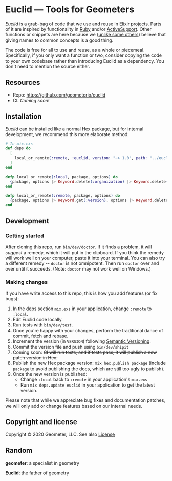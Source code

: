 # Euclid — Tools for Geometers

_Euclid_ is a grab-bag of code that we use and reuse in Elixir projects. Parts of it are inspired by functionality
in [Ruby](https://www.ruby-lang.org/en/) and/or
[ActiveSupport](https://guides.rubyonrails.org/active_support_core_extensions.html). Other functions or snippets
are here because we ([unlike some others](https://groups.google.com/g/elixir-lang-core/c/6MKPhY451Ng)) believe that
giving names to common concepts is a good thing.

The code is free for all to use and reuse, as a whole or piecemeal.  Specifically, if you only want a function or
two, consider copying the code to your own codebase rather than introducing Euclid as a dependency.  You don't need
to mention the source either.

## Resources

* Repo:    https://github.com/geometerio/euclid
* CI:      _Coming soon!_

## Installation

_Euclid_ can be installed like a normal Hex package, but for internal development, we recommend this more elaborate
method:

```elixir
# In mix.exs
def deps do
  [
    local_or_remote(:remote, :euclid, version: "~> 1.0", path: "../euclid")
  ]
end

defp local_or_remote(:local, package, options) do
  {package, options |> Keyword.delete(:organization) |> Keyword.delete(:version)}
end

defp local_or_remote(:remote, package, options) do
  {package, options |> Keyword.get(:version), options |> Keyword.delete(:path) |> Keyword.delete(:version)}
end
```

## Development

### Getting started

After cloning this repo, run `bin/dev/doctor`. If it finds a problem, it will *suggest* a remedy,
which it will put in the clipboard. If you think the remedy will work well on your computer, paste it into
your terminal. You can also try a different remedy -- `doctor` is not omnipotent. Then run `doctor` over 
and over until it succeeds. (Note: `doctor` may not work well on Windows.)

### Making changes

If you have write access to this repo, this is how you add features (or fix bugs):

1. In the deps section `mix.exs` in your application, change `:remote` to `:local`.
1. Edit Euclid code locally.
1. Run tests with `bin/dev/test`.
1. Once you're happy with your changes, perform the traditional dance of commit, fetch and rebase.
1. Increment the version (in `VERSION`) following [Semantic Versioning](https://semver.org/).
1. Commit the version file and push using `bin/dev/shipit`
1. Coming soon: ~~CI will run tests, and if tests pass, it will publish a new patch version in Hex.~~
1. Publish the new Hex package version: `mix hex.publish package` (include `package` to avoid publishing the docs,
    which are still too ugly to publish).
1. Once the new version is published:
    * Change `:local` back to `:remote` in your application's `mix.exs` 
    * Run `mix deps.update euclid` in your application to get the latest version.

Please note that while we appreciate bug fixes and documentation patches, we will only add or change features based
on our internal needs.

## Copyright and license

Copyright © 2020 Geometer, LLC.  See also [License](LICENSE.md)

## Random

**geometer**: a specialist in geometry

**Euclid**: the father of geometry